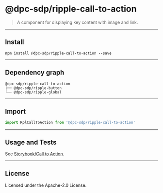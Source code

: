# @dpc-sdp/ripple-call-to-action

> A component for displaying key content with image and link.

--------------------------------------------------------------------------------

## Install

```shell
npm install @dpc-sdp/ripple-call-to-action --save
```

--------------------------------------------------------------------------------

## Dependency graph

```shell
@dpc-sdp/ripple-call-to-action
├── @dpc-sdp/ripple-button
└── @dpc-sdp/ripple-global
```

--------------------------------------------------------------------------------

## Import

```js
import RplCallToAction from '@dpc-sdp/ripple-call-to-action'
```

--------------------------------------------------------------------------------

## Usage and Tests

See [Storybook/Call to Action](https://ripple.sdp.vic.gov.au/?selectedKind=Organisms/CallToAction&selectedStory=Call%20to%20Action).

--------------------------------------------------------------------------------

## License

Licensed under the Apache-2.0 License.
